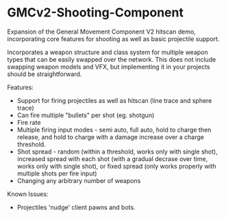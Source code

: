 # GMCv2-Shooting-Component
Expansion of the General Movement Component V2 hitscan demo, incorporating core features for shooting as well as basic projectile support.

Incorporates a weapon structure and class system for multiple weapon types that can be easily swapped over the network. This does not include swapping weapon models and VFX, but implementing it in your projects should be straightforward.

Features:

* Support for firing projectiles as well as hitscan (line trace and sphere trace)
* Can fire multiple "bullets" per shot (eg. shotgun)
* Fire rate
* Multiple firing input modes - semi auto, full auto, hold to charge then release, and hold to charge with a damage increase over a charge threshold.
* Shot spread - random (within a threshold, works only with single shot), increased spread with each shot (with a gradual decrase over time, works only with single shot), or fixed spread (only works properly with multiple shots per fire input)
* Changing any arbitrary number of weapons

Known Issues:

* Projectiles 'nudge' client pawns and bots.